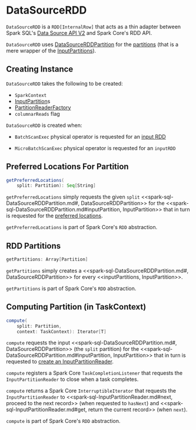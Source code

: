 # DataSourceRDD

`DataSourceRDD` is a `RDD[InternalRow]` that acts as a thin adapter between Spark SQL's [Data Source API V2](spark-sql-data-source-api-v2.md) and Spark Core's RDD API.

`DataSourceRDD` uses [DataSourceRDDPartition](spark-sql-DataSourceRDDPartition.md) for the [partitions](#getPartitions) (that is a mere wrapper of the [InputPartitions](#inputPartitions)).

## Creating Instance

`DataSourceRDD` takes the following to be created:

* <span id="sc"> `SparkContext`
* <span id="inputPartitions"> [InputPartition](InputPartition.md)s
* <span id="partitionReaderFactory"> [PartitionReaderFactory](connector/PartitionReaderFactory.md)
* <span id="columnarReads"> `columnarReads` flag

`DataSourceRDD` is created when:

* `BatchScanExec` physical operator is requested for an [input RDD](physical-operators/BatchScanExec.md#inputRDD)

* `MicroBatchScanExec` physical operator is requested for an `inputRDD`

## <span id="getPreferredLocations"> Preferred Locations For Partition

```scala
getPreferredLocations(
    split: Partition): Seq[String]
```

`getPreferredLocations` simply requests the given `split` <<spark-sql-DataSourceRDDPartition.md#, DataSourceRDDPartition>> for the <<spark-sql-DataSourceRDDPartition.md#inputPartition, InputPartition>> that in turn is requested for the [preferred locations](InputPartition.md#preferredLocations).

`getPreferredLocations` is part of Spark Core's `RDD` abstraction.

## <span id="getPartitions"> RDD Partitions

```scala
getPartitions: Array[Partition]
```

`getPartitions` simply creates a <<spark-sql-DataSourceRDDPartition.md#, DataSourceRDDPartition>> for every <<inputPartitions, InputPartition>>.

`getPartitions` is part of Spark Core's `RDD` abstraction.

## <span id="compute"> Computing Partition (in TaskContext)

```scala
compute(
    split: Partition,
    context: TaskContext): Iterator[T]
```

`compute` requests the input <<spark-sql-DataSourceRDDPartition.md#, DataSourceRDDPartition>> (the `split` partition) for the <<spark-sql-DataSourceRDDPartition.md#inputPartition, InputPartition>> that in turn is requested to [create an InputPartitionReader](InputPartition.md#createPartitionReader).

`compute` registers a Spark Core `TaskCompletionListener` that requests the `InputPartitionReader` to close when a task completes.

`compute` returns a Spark Core `InterruptibleIterator` that requests the `InputPartitionReader` to <<spark-sql-InputPartitionReader.md#next, proceed to the next record>> (when requested to `hasNext`) and <<spark-sql-InputPartitionReader.md#get, return the current record>> (when `next`).

`compute` is part of Spark Core's `RDD` abstraction.
